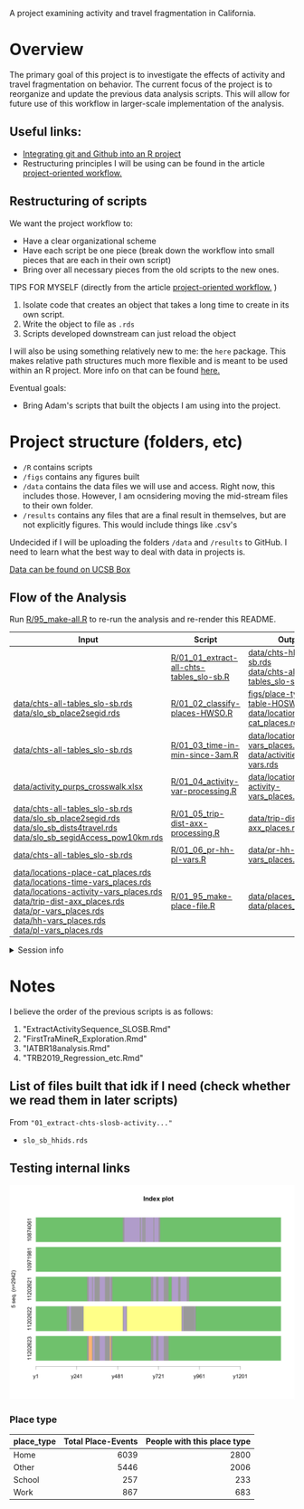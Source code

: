
<!-- README.md is generated from README.Rmd. Please edit that file -->
A project examining activity and travel fragmentation in California.

Overview
========

The primary goal of this project is to investigate the effects of activity and travel fragmentation on behavior. The current focus of the project is to reorganize and update the previous data analysis scripts. This will allow for future use of this workflow in larger-scale implementation of the analysis.

Useful links:
-------------

-   [Integrating git and Github into an R project](https://happygitwithr.com/)
-   Restructuring principles I will be using can be found in the article [project-oriented workflow.](https://www.tidyverse.org/articles/2017/12/workflow-vs-script/)

Restructuring of scripts
------------------------

We want the project workflow to:

-   Have a clear organizational scheme
-   Have each script be one piece (break down the workflow into small pieces that are each in their own script)
-   Bring over all necessary pieces from the old scripts to the new ones.

TIPS FOR MYSELF (directly from the article [project-oriented workflow.](https://www.tidyverse.org/articles/2017/12/workflow-vs-script/) )

1.  Isolate code that creates an object that takes a long time to create in its own script.
2.  Write the object to file as `.rds`
3.  Scripts developed downstream can just reload the object

I will also be using something relatively new to me: the `here` package. This makes relative path structures much more flexible and is meant to be used within an R project. More info on that can be found [here.](https://github.com/jennybc/here_here)

Eventual goals:

-   Bring Adam's scripts that built the objects I am using into the project.

Project structure (folders, etc)
================================

-   `/R` contains scripts
-   `/figs` contains any figures built
-   `/data` contains the data files we will use and access. Right now, this includes those. However, I am ocnsidering moving the mid-stream files to their own folder.
-   `/results` contains any files that are a final result in themselves, but are not explicitly figures. This would include things like .csv's

Undecided if I will be uploading the folders `/data` and `/results` to GitHub. I need to learn what the best way to deal with data in projects is.

[Data can be found on UCSB Box](https://ucsb.app.box.com/folder/65485431730)

Flow of the Analysis
--------------------

Run [R/95\_make-all.R](R/95_make-all.R) to re-run the analysis and re-render this README.

<table>
<colgroup>
<col width="24%" />
<col width="37%" />
<col width="38%" />
</colgroup>
<thead>
<tr class="header">
<th>Input</th>
<th>Script</th>
<th>Output</th>
</tr>
</thead>
<tbody>
<tr class="odd">
<td></td>
<td><a href="R/01_01_extract-all-chts-tables_slo-sb.R" class="uri">R/01_01_extract-all-chts-tables_slo-sb.R</a></td>
<td><a href="data/chts-hhids_slo-sb.rds" class="uri">data/chts-hhids_slo-sb.rds</a><br><a href="data/chts-all-tables_slo-sb.rds" class="uri">data/chts-all-tables_slo-sb.rds</a></td>
</tr>
<tr class="even">
<td><a href="data/chts-all-tables_slo-sb.rds" class="uri">data/chts-all-tables_slo-sb.rds</a><br><a href="data/slo_sb_place2segid.rds" class="uri">data/slo_sb_place2segid.rds</a></td>
<td><a href="R/01_02_classify-places-HWSO.R" class="uri">R/01_02_classify-places-HWSO.R</a></td>
<td><a href="figs/place-type-freq-table-HOSW.csv" class="uri">figs/place-type-freq-table-HOSW.csv</a><br><a href="data/locations-place-cat_places.rds" class="uri">data/locations-place-cat_places.rds</a></td>
</tr>
<tr class="odd">
<td><a href="data/chts-all-tables_slo-sb.rds" class="uri">data/chts-all-tables_slo-sb.rds</a></td>
<td><a href="R/01_03_time-in-min-since-3am.R" class="uri">R/01_03_time-in-min-since-3am.R</a></td>
<td><a href="data/locations-time-vars_places.rds" class="uri">data/locations-time-vars_places.rds</a><br><a href="data/activities-time-vars.rds" class="uri">data/activities-time-vars.rds</a></td>
</tr>
<tr class="even">
<td><a href="data/activity_purps_crosswalk.xlsx" class="uri">data/activity_purps_crosswalk.xlsx</a></td>
<td><a href="R/01_04_activity-var-processing.R" class="uri">R/01_04_activity-var-processing.R</a></td>
<td><a href="data/locations-activity-vars_places.rds" class="uri">data/locations-activity-vars_places.rds</a></td>
</tr>
<tr class="odd">
<td><a href="data/chts-all-tables_slo-sb.rds" class="uri">data/chts-all-tables_slo-sb.rds</a><br><a href="data/slo_sb_place2segid.rds" class="uri">data/slo_sb_place2segid.rds</a><br><a href="data/slo_sb_dists4travel.rds" class="uri">data/slo_sb_dists4travel.rds</a><br><a href="data/slo_sb_segidAccess_pow10km.rds" class="uri">data/slo_sb_segidAccess_pow10km.rds</a></td>
<td><a href="R/01_05_trip-dist-axx-processing.R" class="uri">R/01_05_trip-dist-axx-processing.R</a></td>
<td><a href="data/trip-dist-axx_places.rds" class="uri">data/trip-dist-axx_places.rds</a></td>
</tr>
<tr class="even">
<td><a href="data/chts-all-tables_slo-sb.rds" class="uri">data/chts-all-tables_slo-sb.rds</a></td>
<td><a href="R/01_06_pr-hh-pl-vars.R" class="uri">R/01_06_pr-hh-pl-vars.R</a></td>
<td><a href="data/pr-hh-pl-vars_places.rds" class="uri">data/pr-hh-pl-vars_places.rds</a></td>
</tr>
<tr class="odd">
<td><a href="data/locations-place-cat_places.rds" class="uri">data/locations-place-cat_places.rds</a><br><a href="data/locations-time-vars_places.rds" class="uri">data/locations-time-vars_places.rds</a><br><a href="data/locations-activity-vars_places.rds" class="uri">data/locations-activity-vars_places.rds</a><br><a href="data/trip-dist-axx_places.rds" class="uri">data/trip-dist-axx_places.rds</a><br><a href="data/pr-vars_places.rds" class="uri">data/pr-vars_places.rds</a><br><a href="data/hh-vars_places.rds" class="uri">data/hh-vars_places.rds</a><br><a href="data/pl-vars_places.rds" class="uri">data/pl-vars_places.rds</a></td>
<td><a href="R/01_95_make-place-file.R" class="uri">R/01_95_make-place-file.R</a></td>
<td><a href="data/places_slo_sb.rds" class="uri">data/places_slo_sb.rds</a><br><a href="data/places_slo_sb.csv" class="uri">data/places_slo_sb.csv</a></td>
</tr>
</tbody>
</table>

<details>

<summary>Session info</summary>

``` r
devtools::session_info()
#> ─ Session info ──────────────────────────────────────────────────────────
#>  setting  value                       
#>  version  R version 3.5.2 (2018-12-20)
#>  os       macOS Mojave 10.14.2        
#>  system   x86_64, darwin15.6.0        
#>  ui       X11                         
#>  language (EN)                        
#>  collate  en_US.UTF-8                 
#>  ctype    en_US.UTF-8                 
#>  tz       America/Los_Angeles         
#>  date     2019-01-30                  
#> 
#> ─ Packages ──────────────────────────────────────────────────────────────
#>  package     * version date       lib source        
#>  assertthat    0.2.0   2017-04-11 [1] CRAN (R 3.5.0)
#>  backports     1.1.3   2018-12-14 [1] CRAN (R 3.5.0)
#>  bindr         0.1.1   2018-03-13 [1] CRAN (R 3.5.0)
#>  bindrcpp      0.2.2   2018-03-29 [1] CRAN (R 3.5.0)
#>  broom         0.5.1   2018-12-05 [1] CRAN (R 3.5.0)
#>  callr         3.1.1   2018-12-21 [1] CRAN (R 3.5.0)
#>  cellranger    1.1.0   2016-07-27 [1] CRAN (R 3.5.0)
#>  cli           1.0.1   2018-09-25 [1] CRAN (R 3.5.0)
#>  colorspace    1.4-0   2019-01-13 [1] CRAN (R 3.5.2)
#>  crayon        1.3.4   2017-09-16 [1] CRAN (R 3.5.0)
#>  desc          1.2.0   2018-05-01 [1] CRAN (R 3.5.0)
#>  devtools      2.0.1   2018-10-26 [1] CRAN (R 3.5.2)
#>  digest        0.6.18  2018-10-10 [1] CRAN (R 3.5.0)
#>  dplyr       * 0.7.8   2018-11-10 [1] CRAN (R 3.5.0)
#>  evaluate      0.12    2018-10-09 [1] CRAN (R 3.5.0)
#>  forcats     * 0.3.0   2018-02-19 [1] CRAN (R 3.5.0)
#>  fs            1.2.6   2018-08-23 [1] CRAN (R 3.5.0)
#>  generics      0.0.2   2018-11-29 [1] CRAN (R 3.5.0)
#>  ggplot2     * 3.1.0   2018-10-25 [1] CRAN (R 3.5.0)
#>  glue          1.3.0   2018-07-17 [1] CRAN (R 3.5.0)
#>  gtable        0.2.0   2016-02-26 [1] CRAN (R 3.5.0)
#>  haven         2.0.0   2018-11-22 [1] CRAN (R 3.5.1)
#>  hms           0.4.2   2018-03-10 [1] CRAN (R 3.5.0)
#>  htmltools     0.3.6   2017-04-28 [1] CRAN (R 3.5.0)
#>  httr          1.4.0   2018-12-11 [1] CRAN (R 3.5.1)
#>  jsonlite      1.6     2018-12-07 [1] CRAN (R 3.5.0)
#>  knitr         1.21    2018-12-10 [1] CRAN (R 3.5.2)
#>  lattice       0.20-38 2018-11-04 [1] CRAN (R 3.5.2)
#>  lazyeval      0.2.1   2017-10-29 [1] CRAN (R 3.5.0)
#>  lubridate     1.7.4   2018-04-11 [1] CRAN (R 3.5.0)
#>  magrittr      1.5     2014-11-22 [1] CRAN (R 3.5.0)
#>  memoise       1.1.0   2017-04-21 [1] CRAN (R 3.5.0)
#>  modelr        0.1.2   2018-05-11 [1] CRAN (R 3.5.0)
#>  munsell       0.5.0   2018-06-12 [1] CRAN (R 3.5.0)
#>  nlme          3.1-137 2018-04-07 [1] CRAN (R 3.5.2)
#>  pillar        1.3.1   2018-12-15 [1] CRAN (R 3.5.0)
#>  pkgbuild      1.0.2   2018-10-16 [1] CRAN (R 3.5.0)
#>  pkgconfig     2.0.2   2018-08-16 [1] CRAN (R 3.5.0)
#>  pkgload       1.0.2   2018-10-29 [1] CRAN (R 3.5.0)
#>  plyr          1.8.4   2016-06-08 [1] CRAN (R 3.5.0)
#>  prettyunits   1.0.2   2015-07-13 [1] CRAN (R 3.5.0)
#>  processx      3.2.1   2018-12-05 [1] CRAN (R 3.5.0)
#>  ps            1.3.0   2018-12-21 [1] CRAN (R 3.5.0)
#>  purrr       * 0.3.0   2019-01-27 [1] CRAN (R 3.5.2)
#>  R6            2.3.0   2018-10-04 [1] CRAN (R 3.5.1)
#>  Rcpp          1.0.0   2018-11-07 [1] CRAN (R 3.5.0)
#>  readr       * 1.3.1   2018-12-21 [1] CRAN (R 3.5.0)
#>  readxl        1.2.0   2018-12-19 [1] CRAN (R 3.5.0)
#>  remotes       2.0.2   2018-10-30 [1] CRAN (R 3.5.0)
#>  rlang         0.3.1   2019-01-08 [1] CRAN (R 3.5.2)
#>  rmarkdown     1.11    2018-12-08 [1] CRAN (R 3.5.0)
#>  rprojroot     1.3-2   2018-01-03 [1] CRAN (R 3.5.0)
#>  rstudioapi    0.9.0   2019-01-09 [1] CRAN (R 3.5.2)
#>  rvest         0.3.2   2016-06-17 [1] CRAN (R 3.5.0)
#>  scales        1.0.0   2018-08-09 [1] CRAN (R 3.5.0)
#>  sessioninfo   1.1.1   2018-11-05 [1] CRAN (R 3.5.0)
#>  stringi       1.2.4   2018-07-20 [1] CRAN (R 3.5.0)
#>  stringr     * 1.3.1   2018-05-10 [1] CRAN (R 3.5.0)
#>  testthat      2.0.1   2018-10-13 [1] CRAN (R 3.5.0)
#>  tibble      * 2.0.1   2019-01-12 [1] CRAN (R 3.5.2)
#>  tidyr       * 0.8.2   2018-10-28 [1] CRAN (R 3.5.0)
#>  tidyselect    0.2.5   2018-10-11 [1] CRAN (R 3.5.0)
#>  tidyverse   * 1.2.1   2017-11-14 [1] CRAN (R 3.5.0)
#>  usethis       1.4.0   2018-08-14 [1] CRAN (R 3.5.0)
#>  withr         2.1.2   2018-03-15 [1] CRAN (R 3.5.0)
#>  xfun          0.4     2018-10-23 [1] CRAN (R 3.5.0)
#>  xml2          1.2.0   2018-01-24 [1] CRAN (R 3.5.0)
#>  yaml          2.2.0   2018-07-25 [1] CRAN (R 3.5.0)
#> 
#> [1] /Library/Frameworks/R.framework/Versions/3.5/Resources/library
```

</details>

Notes
=====

I believe the order of the previous scripts is as follows:

1.  "ExtractActivitySequence\_SLOSB.Rmd"
2.  "FirstTraMineR\_Exploration.Rmd"
3.  "IATBR18analysis.Rmd"
4.  "TRB2019\_Regression\_etc.Rmd"

List of files built that idk if I need (check whether we read them in later scripts)
------------------------------------------------------------------------------------

From `"01_extract-chts-slosb-activity..."`

-   `slo_sb_hhids.rds`

Testing internal links
----------------------

![](figs/example_seqiplot.png)

### Place type

| place\_type |  Total Place-Events|  People with this place type|
|:------------|-------------------:|----------------------------:|
| Home        |                6039|                         2800|
| Other       |                5446|                         2006|
| School      |                 257|                          233|
| Work        |                 867|                          683|
